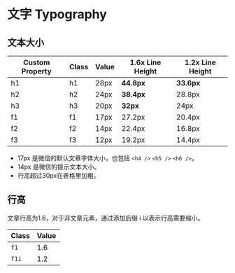 # 文字 Typography

## 文本大小

| Custom Property | Class | Value | 1.6x Line Height | 1.2x Line Height |
| --------------- | ----- | ----- | ---------------- | ---------------- |
| h1              | h1    | 28px  | **44.8px**       | **33.6px**       |
| h2              | h2    | 24px  | **38.4px**       | 28.8px           |
| h3              | h3    | 20px  | **32px**         | 24px             |
| f1              | f1    | 17px  | 27.2px           | 20.4px           |
| f2              | f2    | 14px  | 22.4px           | 16.8px           |
| f3              | f3    | 12px  | 19.2px           | 14.4px           |

- 17px 是微信的默认文章字体大小，也包括 `<h4 />` `<h5 />` `<h6 />`。
- 14px 是微信的提示文本大小。
- 行高超过30px在表格里加粗。

## 行高

文章行高为1.6，对于非文章元素，通过添加后缀 i 以表示行高需要缩小。

| Class | Value |
| ----- | ----- |
| `f1`  | 1.6   |
| `f1i` | 1.2   |
